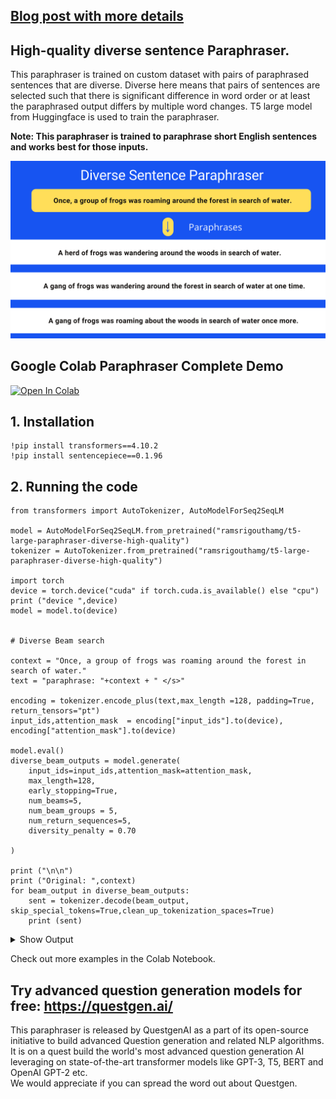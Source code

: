 ## [Blog post with more details](https://towardsdatascience.com/high-quality-sentence-paraphraser-using-transformers-in-nlp-c33f4482856f)

## High-quality diverse sentence Paraphraser.

This paraphraser is trained on custom dataset with pairs of paraphrased sentences that are diverse. Diverse here means that pairs of sentences are selected such that there is significant difference in word order or at least the paraphrased output differs by multiple word changes. T5 large model from Huggingface is used to train the paraphraser.

**Note: This paraphraser is trained to paraphrase short English sentences and works best for those inputs.**

<img src= './Diverse Sentence Paraphraser.png' > 



##  Google Colab Paraphraser Complete Demo
[![Open In Colab](https://colab.research.google.com/assets/colab-badge.svg)](https://colab.research.google.com/drive/16zHH-g9z5S_gUQQk7vOxUfpT085wTQ9Z?usp=sharing)

## 1. Installation
```
!pip install transformers==4.10.2
!pip install sentencepiece==0.1.96
```

## 2. Running the code
```
from transformers import AutoTokenizer, AutoModelForSeq2SeqLM

model = AutoModelForSeq2SeqLM.from_pretrained("ramsrigouthamg/t5-large-paraphraser-diverse-high-quality")
tokenizer = AutoTokenizer.from_pretrained("ramsrigouthamg/t5-large-paraphraser-diverse-high-quality")

import torch
device = torch.device("cuda" if torch.cuda.is_available() else "cpu")
print ("device ",device)
model = model.to(device)


# Diverse Beam search

context = "Once, a group of frogs was roaming around the forest in search of water."
text = "paraphrase: "+context + " </s>"

encoding = tokenizer.encode_plus(text,max_length =128, padding=True, return_tensors="pt")
input_ids,attention_mask  = encoding["input_ids"].to(device), encoding["attention_mask"].to(device)

model.eval()
diverse_beam_outputs = model.generate(
    input_ids=input_ids,attention_mask=attention_mask,
    max_length=128,
    early_stopping=True,
    num_beams=5,
    num_beam_groups = 5,
    num_return_sequences=5,
    diversity_penalty = 0.70

)

print ("\n\n")
print ("Original: ",context)
for beam_output in diverse_beam_outputs:
    sent = tokenizer.decode(beam_output, skip_special_tokens=True,clean_up_tokenization_spaces=True)
    print (sent)
```
<details>
<summary>Show Output</summary>

```
Original:  Once, a group of frogs was roaming around the forest in search of water.
paraphrasedoutput: A herd of frogs was wandering around the woods in search of water.
paraphrasedoutput: A herd of frogs was wandering around the woods in search of water.
paraphrasedoutput: A gang of frogs was wandering around the forest in search of water at one time.
paraphrasedoutput: A herd of frogs was swaning around the woods in search of water.
paraphrasedoutput: A gang of frogs was roaming about the woods in search of water once more.

```
</details>

Check out more examples in the Colab Notebook.

## Try advanced question generation models for free:  https://questgen.ai/  


This paraphraser is released by QuestgenAI as a part of its open-source initiative to build advanced Question generation and related NLP algorithms. It is on a quest build the world's most advanced question generation AI leveraging on state-of-the-art transformer models like GPT-3, T5, BERT and OpenAI GPT-2 etc. <br>
We would appreciate if you can spread the word out about Questgen.

